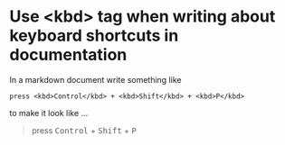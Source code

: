 # Use &lt;kbd&gt; tag when writing about keyboard shortcuts in documentation

In a markdown document write something like

    press <kbd>Control</kbd> + <kbd>Shift</kbd> + <kbd>P</kbd>

to make it look like ...

> press <kbd>Control</kbd> + <kbd>Shift</kbd> + <kbd>P</kbd>
